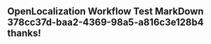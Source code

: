 <properties
ms.topic="hero-topic"
ms.test1="hero-topic"
ms.test2="test"/>

## OpenLocalization Workflow Test MarkDown 378cc37d-baa2-4369-98a5-a816c3e128b4 thanks!
